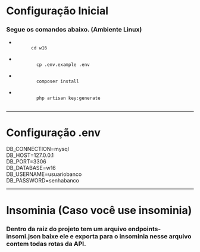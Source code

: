 <h1>Configuração Inicial</h1>

<h3>Segue os comandos abaixo. (Ambiente Linux)</h3>
<ul>
  <li>
      <code>
      cd w16
      </code>
  </li>
  <li>
      <code>
        cp .env.example .env
      </code>
  </li>
  <li>
      <code>
        composer install
      </code>
  </li>
  <li>
      <code>
        php artisan key:generate
      </code>
  </li>
</ul>
<hr>
<h1>Configuração .env</h1>

DB_CONNECTION=mysql<br>
DB_HOST=127.0.0.1<br>
DB_PORT=3306<br>
DB_DATABASE=w16<br>
DB_USERNAME=usuariobanco<br>
DB_PASSWORD=senhabanco<br>

<hr>
<h1>Insominia (Caso você use insominia)</h1>
<h3>Dentro da raiz do projeto tem um arquivo <b>endpoints-insomi.json</b> baixe ele e exporta para o insominia nesse arquivo contem todas rotas da API.</h3>